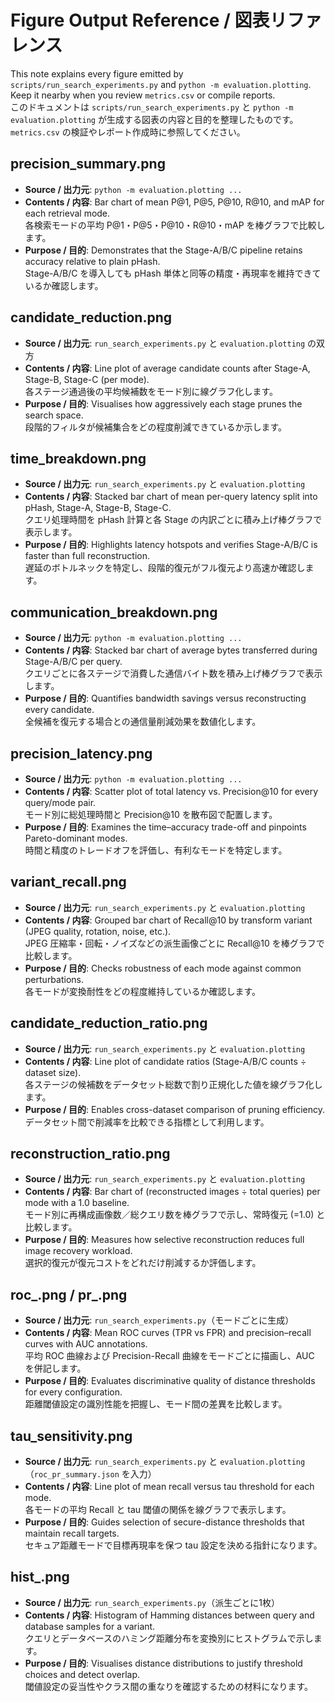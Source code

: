 # Figure Output Reference / 図表リファレンス

This note explains every figure emitted by `scripts/run_search_experiments.py` and `python -m evaluation.plotting`. Keep it nearby when you review `metrics.csv` or compile reports.  
このドキュメントは `scripts/run_search_experiments.py` と `python -m evaluation.plotting` が生成する図表の内容と目的を整理したものです。`metrics.csv` の検証やレポート作成時に参照してください。

## precision_summary.png
- **Source / 出力元**: `python -m evaluation.plotting ...`
- **Contents / 内容**: Bar chart of mean P@1, P@5, P@10, R@10, and mAP for each retrieval mode.  
  各検索モードの平均 P@1・P@5・P@10・R@10・mAP を棒グラフで比較します。
- **Purpose / 目的**: Demonstrates that the Stage-A/B/C pipeline retains accuracy relative to plain pHash.  
  Stage-A/B/C を導入しても pHash 単体と同等の精度・再現率を維持できているか確認します。

## candidate_reduction.png
- **Source / 出力元**: `run_search_experiments.py` と `evaluation.plotting` の双方
- **Contents / 内容**: Line plot of average candidate counts after Stage-A, Stage-B, Stage-C (per mode).  
  各ステージ通過後の平均候補数をモード別に線グラフ化します。
- **Purpose / 目的**: Visualises how aggressively each stage prunes the search space.  
  段階的フィルタが候補集合をどの程度削減できているか示します。

## time_breakdown.png
- **Source / 出力元**: `run_search_experiments.py` と `evaluation.plotting`
- **Contents / 内容**: Stacked bar chart of mean per-query latency split into pHash, Stage-A, Stage-B, Stage-C.  
  クエリ処理時間を pHash 計算と各 Stage の内訳ごとに積み上げ棒グラフで表示します。
- **Purpose / 目的**: Highlights latency hotspots and verifies Stage-A/B/C is faster than full reconstruction.  
  遅延のボトルネックを特定し、段階的復元がフル復元より高速か確認します。

## communication_breakdown.png
- **Source / 出力元**: `python -m evaluation.plotting ...`
- **Contents / 内容**: Stacked bar chart of average bytes transferred during Stage-A/B/C per query.  
  クエリごとに各ステージで消費した通信バイト数を積み上げ棒グラフで表示します。
- **Purpose / 目的**: Quantifies bandwidth savings versus reconstructing every candidate.  
  全候補を復元する場合との通信量削減効果を数値化します。

## precision_latency.png
- **Source / 出力元**: `python -m evaluation.plotting ...`
- **Contents / 内容**: Scatter plot of total latency vs. Precision@10 for every query/mode pair.  
  モード別に総処理時間と Precision@10 を散布図で配置します。
- **Purpose / 目的**: Examines the time–accuracy trade-off and pinpoints Pareto-dominant modes.  
  時間と精度のトレードオフを評価し、有利なモードを特定します。

## variant_recall.png
- **Source / 出力元**: `run_search_experiments.py` と `evaluation.plotting`
- **Contents / 内容**: Grouped bar chart of Recall@10 by transform variant (JPEG quality, rotation, noise, etc.).  
  JPEG 圧縮率・回転・ノイズなどの派生画像ごとに Recall@10 を棒グラフで比較します。
- **Purpose / 目的**: Checks robustness of each mode against common perturbations.  
  各モードが変換耐性をどの程度維持しているか確認します。

## candidate_reduction_ratio.png
- **Source / 出力元**: `run_search_experiments.py` と `evaluation.plotting`
- **Contents / 内容**: Line plot of candidate ratios (Stage-A/B/C counts ÷ dataset size).  
  各ステージの候補数をデータセット総数で割り正規化した値を線グラフ化します。
- **Purpose / 目的**: Enables cross-dataset comparison of pruning efficiency.  
  データセット間で削減率を比較できる指標として利用します。

## reconstruction_ratio.png
- **Source / 出力元**: `run_search_experiments.py` と `evaluation.plotting`
- **Contents / 内容**: Bar chart of (reconstructed images ÷ total queries) per mode with a 1.0 baseline.  
  モード別に再構成画像数／総クエリ数を棒グラフで示し、常時復元 (=1.0) と比較します。
- **Purpose / 目的**: Measures how selective reconstruction reduces full image recovery workload.  
  選択的復元が復元コストをどれだけ削減するか評価します。

## roc_<mode>.png / pr_<mode>.png
- **Source / 出力元**: `run_search_experiments.py`（モードごとに生成）
- **Contents / 内容**: Mean ROC curves (TPR vs FPR) and precision–recall curves with AUC annotations.  
  平均 ROC 曲線および Precision-Recall 曲線をモードごとに描画し、AUC を併記します。
- **Purpose / 目的**: Evaluates discriminative quality of distance thresholds for every configuration.  
  距離閾値設定の識別性能を把握し、モード間の差異を比較します。

## tau_sensitivity.png
- **Source / 出力元**: `run_search_experiments.py` と `evaluation.plotting`（`roc_pr_summary.json` を入力）
- **Contents / 内容**: Line plot of mean recall versus tau threshold for each mode.  
  各モードの平均 Recall と tau 閾値の関係を線グラフで表示します。
- **Purpose / 目的**: Guides selection of secure-distance thresholds that maintain recall targets.  
  セキュア距離モードで目標再現率を保つ tau 設定を決める指針になります。

## hist_<variant>.png
- **Source / 出力元**: `run_search_experiments.py`（派生ごとに1枚）
- **Contents / 内容**: Histogram of Hamming distances between query and database samples for a variant.  
  クエリとデータベースのハミング距離分布を変換別にヒストグラムで示します。
- **Purpose / 目的**: Visualises distance distributions to justify threshold choices and detect overlap.  
  閾値設定の妥当性やクラス間の重なりを確認するための材料になります。

